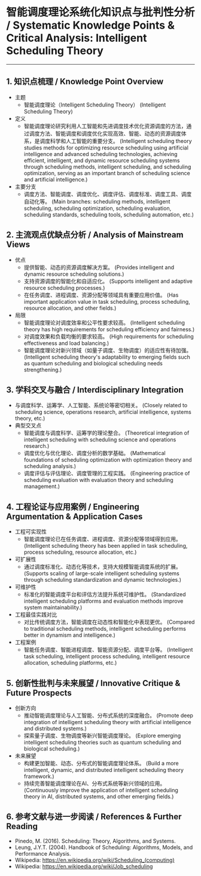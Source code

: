 # 智能调度理论系统化知识点与批判性分析 / Systematic Knowledge Points & Critical Analysis: Intelligent Scheduling Theory

---

## 1. 知识点梳理 / Knowledge Point Overview

- 主题
  - 智能调度理论（Intelligent Scheduling Theory）
      (Intelligent Scheduling Theory)
- 定义
  - 智能调度理论研究利用人工智能和先进调度技术优化资源调度的方法，通过调度方法、智能调度和调度优化实现高效、智能、动态的资源调度体系，是调度科学和人工智能的重要分支。
      (Intelligent scheduling theory studies methods for optimizing resource scheduling using artificial intelligence and advanced scheduling technologies, achieving efficient, intelligent, and dynamic resource scheduling systems through scheduling methods, intelligent scheduling, and scheduling optimization, serving as an important branch of scheduling science and artificial intelligence.)
- 主要分支
  - 调度方法、智能调度、调度优化、调度评估、调度标准、调度工具、调度自动化等。
      (Main branches: scheduling methods, intelligent scheduling, scheduling optimization, scheduling evaluation, scheduling standards, scheduling tools, scheduling automation, etc.)

## 2. 主流观点优缺点分析 / Analysis of Mainstream Views

- 优点
  - 提供智能、动态的资源调度解决方案。
      (Provides intelligent and dynamic resource scheduling solutions.)
  - 支持资源调度的智能化和自适应化。
      (Supports intelligent and adaptive resource scheduling processes.)
  - 在任务调度、进程调度、资源分配等领域具有重要应用价值。
      (Has important application value in task scheduling, process scheduling, resource allocation, and other fields.)
- 局限
  - 智能调度理论对调度效率和公平性要求较高。
      (Intelligent scheduling theory has high requirements for scheduling efficiency and fairness.)
  - 对调度效果和负载均衡的要求较高。
      (High requirements for scheduling effectiveness and load balancing.)
  - 智能调度理论对新兴领域（如量子调度、生物调度）的适应性有待加强。
      (Intelligent scheduling theory's adaptability to emerging fields such as quantum scheduling and biological scheduling needs strengthening.)

## 3. 学科交叉与融合 / Interdisciplinary Integration

- 与调度科学、运筹学、人工智能、系统论等密切相关。
  (Closely related to scheduling science, operations research, artificial intelligence, systems theory, etc.)
- 典型交叉点
  - 智能调度与调度科学、运筹学的理论整合。
      (Theoretical integration of intelligent scheduling with scheduling science and operations research.)
  - 调度优化与优化理论、调度分析的数学基础。
      (Mathematical foundations of scheduling optimization with optimization theory and scheduling analysis.)
  - 调度评估与评估理论、调度管理的工程实践。
      (Engineering practice of scheduling evaluation with evaluation theory and scheduling management.)

## 4. 工程论证与应用案例 / Engineering Argumentation & Application Cases

- 工程可实现性
  - 智能调度理论已在任务调度、进程调度、资源分配等领域得到应用。
      (Intelligent scheduling theory has been applied in task scheduling, process scheduling, resource allocation, etc.)
- 可扩展性
  - 通过调度标准化、动态化等技术，支持大规模智能调度系统的扩展。
      (Supports scaling of large-scale intelligent scheduling systems through scheduling standardization and dynamic technologies.)
- 可维护性
  - 标准化的智能调度平台和评估方法提升系统可维护性。
      (Standardized intelligent scheduling platforms and evaluation methods improve system maintainability.)
- 工程最佳实践对比
  - 对比传统调度方法，智能调度在动态性和智能化中表现更优。
      (Compared to traditional scheduling methods, intelligent scheduling performs better in dynamism and intelligence.)
- 工程案例
  - 智能任务调度、智能进程调度、智能资源分配、调度平台等。
      (Intelligent task scheduling, intelligent process scheduling, intelligent resource allocation, scheduling platforms, etc.)

## 5. 创新性批判与未来展望 / Innovative Critique & Future Prospects

- 创新方向
  - 推动智能调度理论与人工智能、分布式系统的深度融合。
      (Promote deep integration of intelligent scheduling theory with artificial intelligence and distributed systems.)
  - 探索量子调度、生物调度等新兴智能调度理论。
      (Explore emerging intelligent scheduling theories such as quantum scheduling and biological scheduling.)
- 未来展望
  - 构建更加智能、动态、分布式的智能调度理论体系。
      (Build a more intelligent, dynamic, and distributed intelligent scheduling theory framework.)
  - 持续完善智能调度理论在AI、分布式系统等新兴领域的应用。
      (Continuously improve the application of intelligent scheduling theory in AI, distributed systems, and other emerging fields.)

## 6. 参考文献与进一步阅读 / References & Further Reading

- Pinedo, M. (2016). Scheduling: Theory, Algorithms, and Systems.
- Leung, J.Y.T. (2004). Handbook of Scheduling: Algorithms, Models, and Performance Analysis.
- Wikipedia: <https://en.wikipedia.org/wiki/Scheduling_(computing)>
- Wikipedia: <https://en.wikipedia.org/wiki/Job_scheduling>
